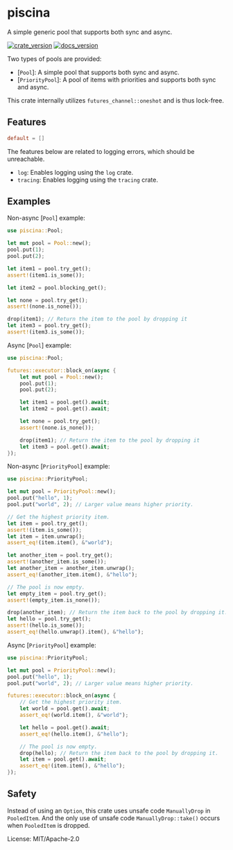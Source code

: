 # piscina

A simple generic pool that supports both sync and async.

[![crate_version](https://img.shields.io/crates/v/piscina.svg?style=flat)](https://crates.io/crates/piscina)
[![docs_version](https://img.shields.io/badge/docs-latest-blue.svg?style=flat)](https://docs.rs/piscina/latest/piscina/)

Two types of pools are provided:

- [`Pool`]: A simple pool that supports both sync and async.
- [`PriorityPool`]: A pool of items with priorities and supports both sync and async.

This crate internally utilizes `futures_channel::oneshot` and is thus lock-free.

## Features

```toml
default = []
```

The features below are related to logging errors, which should be unreachable.

- `log`: Enables logging using the `log` crate.
- `tracing`: Enables logging using the `tracing` crate.

## Examples

Non-async [`Pool`] example:

```rust
use piscina::Pool;

let mut pool = Pool::new();
pool.put(1);
pool.put(2);

let item1 = pool.try_get();
assert!(item1.is_some());

let item2 = pool.blocking_get();

let none = pool.try_get();
assert!(none.is_none());

drop(item1); // Return the item to the pool by dropping it
let item3 = pool.try_get();
assert!(item3.is_some());
```

Async [`Pool`] example:

```rust
use piscina::Pool;

futures::executor::block_on(async {
    let mut pool = Pool::new();
    pool.put(1);
    pool.put(2);

    let item1 = pool.get().await;
    let item2 = pool.get().await;

    let none = pool.try_get();
    assert!(none.is_none());

    drop(item1); // Return the item to the pool by dropping it
    let item3 = pool.get().await;
});
```

Non-async [`PriorityPool`] example:

```rust
use piscina::PriorityPool;

let mut pool = PriorityPool::new();
pool.put("hello", 1);
pool.put("world", 2); // Larger value means higher priority.

// Get the highest priority item.
let item = pool.try_get();
assert!(item.is_some());
let item = item.unwrap();
assert_eq!(item.item(), &"world");

let another_item = pool.try_get();
assert!(another_item.is_some());
let another_item = another_item.unwrap();
assert_eq!(another_item.item(), &"hello");

// The pool is now empty.
let empty_item = pool.try_get();
assert!(empty_item.is_none());

drop(another_item); // Return the item back to the pool by dropping it.
let hello = pool.try_get();
assert!(hello.is_some());
assert_eq!(hello.unwrap().item(), &"hello");
```

Async [`PriorityPool`] example:

```rust
use piscina::PriorityPool;

let mut pool = PriorityPool::new();
pool.put("hello", 1);
pool.put("world", 2); // Larger value means higher priority.

futures::executor::block_on(async {
    // Get the highest priority item.
    let world = pool.get().await;
    assert_eq!(world.item(), &"world");

    let hello = pool.get().await;
    assert_eq!(hello.item(), &"hello");

    // The pool is now empty.
    drop(hello); // Return the item back to the pool by dropping it.
    let item = pool.get().await;
    assert_eq!(item.item(), &"hello");
});
```

## Safety

Instead of using an `Option`, this crate uses unsafe code `ManuallyDrop` in `PooledItem`.
And the only use of unsafe code `ManuallyDrop::take()` occurs when `PooledItem` is dropped.

License: MIT/Apache-2.0
